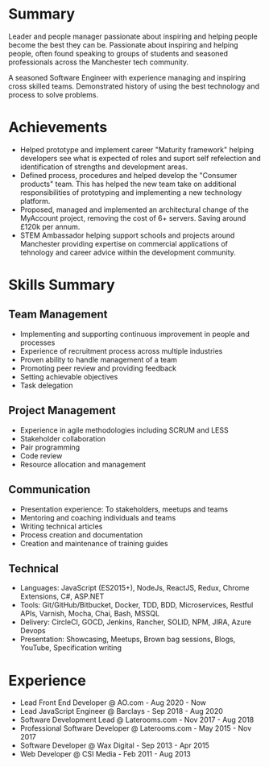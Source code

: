 # Summary

Leader and people manager passionate about inspiring and helping people become the best they can be. Passionate about inspiring and helping people, often found speaking to groups of students and seasoned professionals across the Manchester tech community.

A seasoned Software Engineer with experience managing and inspiring cross skilled teams. Demonstrated history of using the best technology and process to solve problems.

# Achievements

* Helped prototype and implement career "Maturity framework" helping developers see what is expected of roles and suport self refelection and identification of strengths and development areas.  
* Defined process, procedures and helped develop the "Consumer products" team. This has helped the new team take on additional responsibilities of prototyping and implementing a new technology platform.
* Proposed, managed and implemented an architectural change of the MyAccount project, removing the cost of 6+ servers. Saving around £120k per annum.
* STEM Ambassador helping support schools and projects around Manchester providing expertise on commercial applications of tehnology and career advice within the development community.

# Skills Summary

## Team Management

* Implementing and supporting continuous improvement in people and processes
* Experience of recruitment process across multiple industries
* Proven ability to handle management of a team
* Promoting peer review and providing feedback
* Setting achievable objectives
* Task delegation

## Project Management

* Experience in agile methodologies including SCRUM and LESS
* Stakeholder collaboration
* Pair programming
* Code review
* Resource allocation and management

## Communication

* Presentation experience: To stakeholders, meetups and teams
* Mentoring and coaching individuals and teams
* Writing technical articles
* Process creation and documentation
* Creation and maintenance of training guides

## Technical

* Languages: JavaScript (ES2015+), NodeJs, ReactJS, Redux, Chrome Extensions, C#, ASP.NET
* Tools: Git/GitHub/Bitbucket, Docker, TDD, BDD, Microservices, Restful APIs, Varnish, Mocha, Chai, Bash, MSSQL
* Delivery: CircleCI, GOCD, Jenkins, Rancher, SOLID, NPM, JIRA, Azure Devops
* Presentation: Showcasing, Meetups, Brown bag sessions, Blogs, YouTube, Specification writing

# Experience

* Lead Front End Developer @ AO.com - Aug 2020 - Now
* Lead JavaScript Engineer @ Barclays - Sep 2018 - Aug 2020
* Software Development Lead @ Laterooms.com - Nov 2017 - Aug 2018
* Professional Software Developer @ Laterooms.com - May 2015 - Nov 2017
* Software Developer @ Wax Digital - Sep 2013 - Apr 2015
* Web Developer @ CSI Media - Feb 2011 - Aug 2013